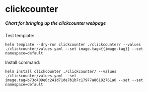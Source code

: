 # clickcounter

##### Chart for bringing up the clickcounter webpage
Test template:  
```
helm template --dry-run clickcounter ./clickcounter/ --values ./clickcounter/values.yaml --set image.tag={{image-tag}} --set namespace=default
```
Install command:  
```
helm install clickcounter ./clickcounter/ --values ./clickcounter/values.yaml --set image.tag=b73c409e6c241d71de7b1b7c17977a86182761a0 --set --set namespace=default
```